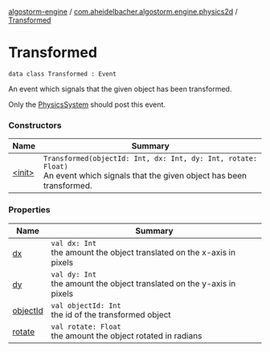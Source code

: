 [algostorm-engine](../../index.md) / [com.aheidelbacher.algostorm.engine.physics2d](../index.md) / [Transformed](.)

# Transformed

`data class Transformed : Event`

An event which signals that the given object has been transformed.

Only the [PhysicsSystem](../-physics-system/index.md) should post this event.

### Constructors

| Name | Summary |
|---|---|
| [&lt;init&gt;](-init-.md) | `Transformed(objectId: Int, dx: Int, dy: Int, rotate: Float)`<br>An event which signals that the given object has been transformed. |

### Properties

| Name | Summary |
|---|---|
| [dx](dx.md) | `val dx: Int`<br>the amount the object translated on the x-axis in pixels |
| [dy](dy.md) | `val dy: Int`<br>the amount the object translated on the y-axis in pixels |
| [objectId](object-id.md) | `val objectId: Int`<br>the id of the transformed object |
| [rotate](rotate.md) | `val rotate: Float`<br>the amount the object rotated in radians |
